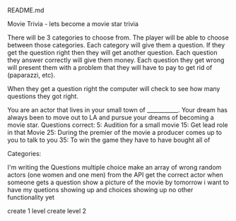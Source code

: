 
README.md

Movie Trivia - lets become a movie star trivia

There will be 3 categories to choose from. The player will be able to choose between those categories. Each category will give them a question. If they get the question right then they will get another question. Each question they answer correctly will give them money. Each question they get wrong will present them with a problem that they will have to pay to get rid of (paparazzi, etc).

When they get a question right the computer will check to see how many questions they got right.

You are an actor that lives in your small town of ___________. Your dream has always been to move out to LA and pursue your dreams of becoming a movie star.
Questions correct:
5: Audition for a small movie
15: Get lead role in that Movie
25: During the premier of the movie a producer comes up to you to talk to you
35:
To win the game they have to have bought all of

Categories:

I'm writing the Questions
multiple choice
make an array of wrong random actors (one women and one men)
from the API get the correct actor
when someone gets a question show a picture of the movie
by tomorrow i want to have my quetions showing up and choices showing up
no other functionality yet



create 1 level
create level 2
